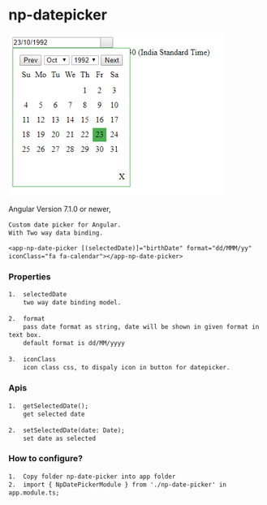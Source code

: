 # np-datepicker

![image login](https://github.com/NilavPatel/np-date-picker/blob/master/src/assets/images/image1.PNG)

Angular Version 7.1.0 or newer, 

````
Custom date picker for Angular.
With Two way data binding.
````

````
<app-np-date-picker [(selectedDate)]="birthDate" format="dd/MMM/yy" iconClass="fa fa-calendar"></app-np-date-picker>
````
### Properties
````
1.  selectedDate
    two way date binding model.

2.  format
    pass date format as string, date will be shown in given format in text box.
    default format is dd/MM/yyyy

3.  iconClass
    icon class css, to dispaly icon in button for datepicker.
````


### Apis
````
1.  getSelectedDate();
    get selected date

2.  setSelectedDate(date: Date);
    set date as selected
````

### How to configure?
````
1.  Copy folder np-date-picker into app folder
2.  import { NpDatePickerModule } from './np-date-picker' in app.module.ts;
````